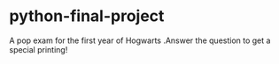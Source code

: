 # python-final-project
A pop exam for the first year of Hogwarts .Answer the question to get a special printing!
